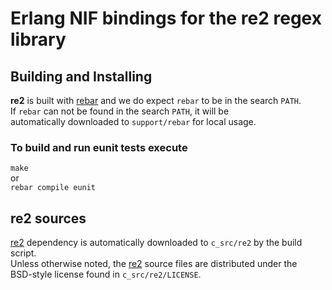 # Erlang NIF bindings for the re2 regex library

## Building and Installing

**re2** is built with [rebar](http://bitbucket.org/basho/rebar/) and
we do expect `rebar` to be in the search `PATH`.  
If `rebar` can not be found in the search `PATH`, it will be  
automatically downloaded to `support/rebar` for local usage.

### To build and run eunit tests execute
`make`  
or  
`rebar compile eunit`

## re2 sources

[re2](http://code.google.com/p/re2/) dependency is automatically downloaded
to `c_src/re2` by the build script.  
Unless otherwise noted, the [re2](http://code.google.com/p/re2/)
source files are distributed under the  
BSD-style license found in `c_src/re2/LICENSE`.
